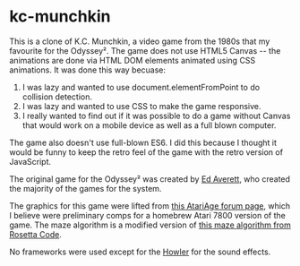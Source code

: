 # kc-munchkin

This is a clone of K.C. Munchkin, a video game from the 1980s that my favourite
for the Odyssey².  The game does not use HTML5 Canvas -- the animations are done
via HTML DOM elements animated using CSS animations.  It was done this way 
becuase:

1. I was lazy and wanted to use document.elementFromPoint to do
collision detection.
2. I was lazy and wanted to use CSS to make the game responsive.
3. I really wanted to find out if it was possible to
do a game without Canvas that would work on a mobile device as well as a full
blown computer.

The game also doesn't use full-blown ES6.  I did this because I thought it would
be funny to keep the retro feel of the game with the retro version of JavaScript. 

The original game for the Odyssey² was created by 
[Ed Averett](http://www.the-nextlevel.com/odyssey2/articles/edaverett/), who 
created the majority of the games for the system.

The graphics for this game were lifted from 
[this AtariAge forum page](http://atariage.com/forums/topic/220324-kc-munchkin/page-3),
which I believe were preliminary comps for a homebrew Atari 7800 version of the
game.  The maze algorithm is a modified version of 
[this maze algorithm from Rosetta Code](https://rosettacode.org/wiki/Maze_generation#JavaScript).

No frameworks were used except for the [Howler](https://howlerjs.com/) for
the sound effects.

